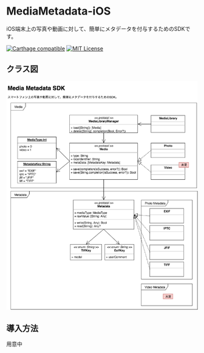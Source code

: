 # MediaMetadata-iOS
iOS端末上の写真や動画に対して、簡単にメタデータを付与するためのSDKです。

[![Carthage compatible](https://img.shields.io/badge/Carthage-compatible-4BC51D.svg?style=flat)](https://github.com/hsylife/SwiftyPickerPopover)
[![MIT License](http://img.shields.io/badge/license-MIT-blue.svg?style=flat)](LICENSE)


## クラス図
![クラス図](https://github.com/falcon0328/MediaMetadata-iOS/blob/master/MediaMetadata-class.png)

## 導入方法
用意中
